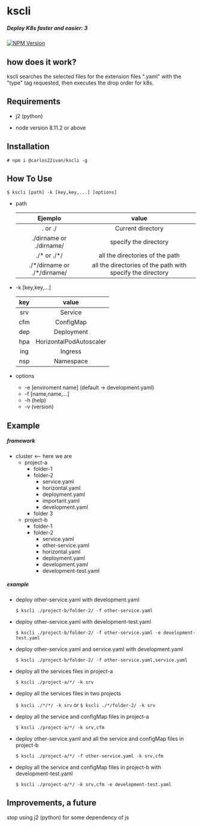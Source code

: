 # kscli

##### Deploy K8s faster and easier: 3

[![NPM Version](https://img.shields.io/npm/v/@carlos22ivan/kscli.svg)](https://www.npmjs.com/package/@carlos22ivan/kscli)

## how does it work?

kscli searches the selected files for the extension files ".yaml" with the "type" tag requested, then executes the drop order for k8s.

## Requirements

* j2  (python)

* node version 8.11.2 or above

## Installation

`# npm i @carlos22ivan/kscli -g`

## How To Use

`$ kscli [path] -k [key,key,...] [options]`

* path

    |Ejemplo                            |value                       
    |:---:                              |:---:                      
    |. or ./                            |Current directory| 
    |./dirname or ./dirname/            |specify the directory
    |./\*  or ./\*/                     |all the directories of the path
    |./\*/dirname or ./\*/dirname/</pre>|all the directories of the path with specify the directory

* -k [key,key,...]

    |key    |value                      
    |:---:  |:---:                      
    |srv    |Service                    
    |cfm    |ConfigMap                  
    |dep    |Deployment                 
    |hpa    |HorizontalPodAutoscaler    
    |ing    |Ingress                    
    |nsp    |Namespace                  

* options
    * -e [enviroment name] (default -> development.yaml)
    * -f [name,name,...]
    * -h (help)
    * -v (version)

## Example

##### framework

 * cluster <-- here we are
    * project-a
        * folder-1
        * folder-2
            * service.yaml
            * horizontal.yaml
            * deployment.yaml
            * important.yaml
            * development.yaml
        * folder 3
    * project-b    
        * folder-1
        * folder-2
            * service.yaml
            * other-service.yaml
            * horizontal.yaml
            * deployment.yaml
            * development.yaml
            * development-test.yaml

##### example
    
   * deploy other-service.yaml with development.yaml
    
        `$ kscli ./project-b/folder-2/ -f other-service.yaml`

   * deploy other-service.yaml with development-test.yaml
    
        `$ kscli ./project-b/folder-2/ -f other-service.yaml -e development-test.yaml`
    
   * deploy other-service.yaml and service.yaml with development.yaml
   
        `$ kscli ./project-b/folder-2/ -f other-service.yaml,service.yaml`
   
   * deploy all the services files in project-a
   
        `$ kscli ./project-a/*/ -k srv`
   
   * deploy all the services files in two projects

        `$ kscli ./*/*/ -k srv` or `$ kscli ./*/folder-2/ -k srv`
        
   * deploy all the service and configMap files in project-a
        
        `$ kscli ./project-a/*/ -k srv,cfm`
        
   * deploy other-service.yaml and all the service and configMap files in project-b
        
        `$ kscli ./project-a/*/ -f other-service.yaml -k srv,cfm`
        
   * deploy all the service and configMap files in project-b with development-test.yaml
        
        `$ kscli ./project-a/*/ -k srv,cfm -e development-test.yaml`
        
## Improvements, a future

stop using j2 (python) for some dependency of js


